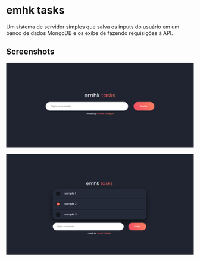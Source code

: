 
# emhk tasks

Um sistema de servidor simples que salva os inputs do usuário em um banco de dados MongoDB e os exibe de fazendo requisições à API.


## Screenshots

![App Screenshot](https://github.com/emanoelhenrick/emhkTask/blob/e5acf2e8540cd64b95fef6b606f1e55da4aa75a3/emhktasks.PNG)

![App Screenshot](https://github.com/emanoelhenrick/emhkTask/blob/e5acf2e8540cd64b95fef6b606f1e55da4aa75a3/emhktasks2.PNG)

